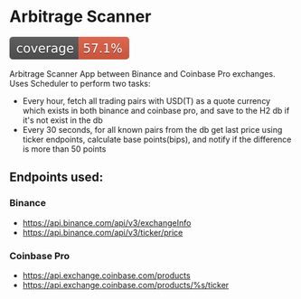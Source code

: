 # Arbitrage Scanner

![Coverage](.github/badges/jacoco.svg)

Arbitrage Scanner App between Binance and Coinbase Pro exchanges.
Uses Scheduler to perform two tasks:
- Every hour, fetch all trading pairs with USD(T) as a quote currency which exists in both binance and coinbase pro,
and save to the H2 db if it's not exist in the db
- Every 30 seconds, for all known pairs from the db get last price using ticker endpoints, calculate base points(bips), 
and notify if the difference is more than 50 points  

## Endpoints used:

### Binance

- https://api.binance.com/api/v3/exchangeInfo
- https://api.binance.com/api/v3/ticker/price

### Coinbase Pro

- https://api.exchange.coinbase.com/products
- https://api.exchange.coinbase.com/products/%s/ticker
